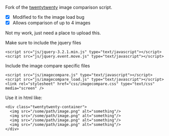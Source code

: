 Fork of the [twentytwenty](https://github.com/zurb/twentytwenty) image comparison script.

- [x] Modified to fix the image load bug
- [x] Allows comparison of up to 4 images

Not my work, just need a place to upload this.

Make sure to include the jquery files

```
<script src="js/jquery-3.2.1.min.js" type="text/javascript"></script>
<script src="js/jquery.event.move.js" type="text/javascript"></script>
```

Include the image compare specific files

```
<script src="js/imagecompare.js" type="text/javascript"></script>
<script src="js/imagecompare_load.js" type="text/javascript"></script>
<link rel="stylesheet" href="css/imagecompare.css" type="text/css" media="screen" />
```

Use it in html like:

```
<div class="twentytwenty-container">
  <img src="/some/path/image.png" alt="something"/>
  <img src="/some/path/image.png" alt="something"/>
  <img src="/some/path/image.png" alt="something"/>
  <img src="/some/path/image.png" alt="something"/>
</div>
```
